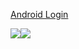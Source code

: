 
<a href="https://www.11zon.com/zon/android/android-login-screen.php">Android Login</a>

<img src="https://www.11zon.com/images/android/login/login_11zon18.png" /><img src="https://www.11zon.com/images/android/login/login_11zon17.png" />
